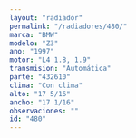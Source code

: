 ```yaml
---
layout: "radiador"
permalink: "/radiadores/480/"
marca: "BMW"
modelo: "Z3"
ano: "1997"
motor: "L4 1.8, 1.9"
transmision: "Automática"
parte: "432610"
clima: "Con clima"
alto: "17 5/16"
ancho: "17 1/16"
observaciones: ""
id: "480"
---
```


